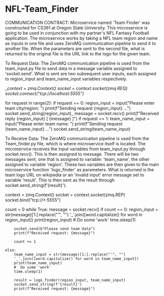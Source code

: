 # NFL-Team_Finder

COMMUNICATION CONTRACT:
Microservice named 'Team Finder' was constructed for CS361 at Oregon State University. This microservice is going to be used in conjunction with my partner's NFL Fantasy Football application. The microservice works by taking a NFL team region and name as inputs in one file and uses ZeroMQ communication pipeline to send it to another file. When the parameters are sent to the second file, what is returned to the original file is the URL link to the logo for the given team. 

To Request Data: The ZeroMQ communication pipeline is used from the team_input.py file to send data in a message variable assigned to 'socket.send'. What is sent are two subsequent user inputs, each assigned to region_input and team_name_input variables respectively. 


__context = zmq.Context()
socket = context.socket(zmq.REQ)
socket.connect("tcp://localhost:5555")_

for request in range(2):
    if request == 0:
        region_input = input("Please enter team city/region: ")
        print(f"Sending request {region_input} …")
        socket.send_string(region_input)_
        message = socket.recv()
        print(f"Received reply {region_input} [ {message} ]")
    if request == 1:
        team_name_input = input("Please enter team name: ")
        print(f"Sending request {team_name_input} …")
        socket.send_string(team_name_input)

To Receive Data: The ZeroMQ communication pipeline is used from the Team_finder.py file, which is where microservice itself is located. The microservice receives the input variables from team_input.py through socket.recv(). This is then assigned to message. There will be two messages sent, one that is assigned to variable: 'team_name', the other assigned to variable 'region'. These two variables are then given to the main microservice function 'logo_finder' as parameters. What is returned is the team logo URL on wikipedia or an 'invalid input' error message set to variable 'result'. This is then sent as the result through socket.send_string(f'{result}'). 


context = zmq.Context()
socket = context.socket(zmq.REP)
socket.bind("tcp://*:5555")

count = 0
while True:
    message = socket.recv()
    if count == 0:
        region_input = str(message)[1:].replace("'", "")
        '_'.join([word.capitalize() for word in region_input])
        print(region_input)
        #  Do some 'work'
        time.sleep(1)

        socket.send(b"Please send team data")
        print(f"Received request: {message}")

        count += 1

    else:
        team_name_input = str(message)[1:].replace("'", "")
        '_'.join([word.capitalize() for word in team_name_input])
        print(team_name_input)
        #  Do some 'work'
        time.sleep(1)

        result = logo_finder(region_input, team_name_input)
        socket.send_string(f'{result}')
        print(f"Received request: {message}")


